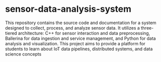 # sensor-data-analysis-system

This repository contains the source code and documentation for a system designed to collect, process, and analyze sensor data. It utilizes a three-tiered architecture: C++ for sensor interaction and data preprocessing, Ballerina for data ingestion and service management, and Python for data analysis and visualization. This project aims to provide a platform for students to learn about IoT data pipelines, distributed systems, and data science concepts
